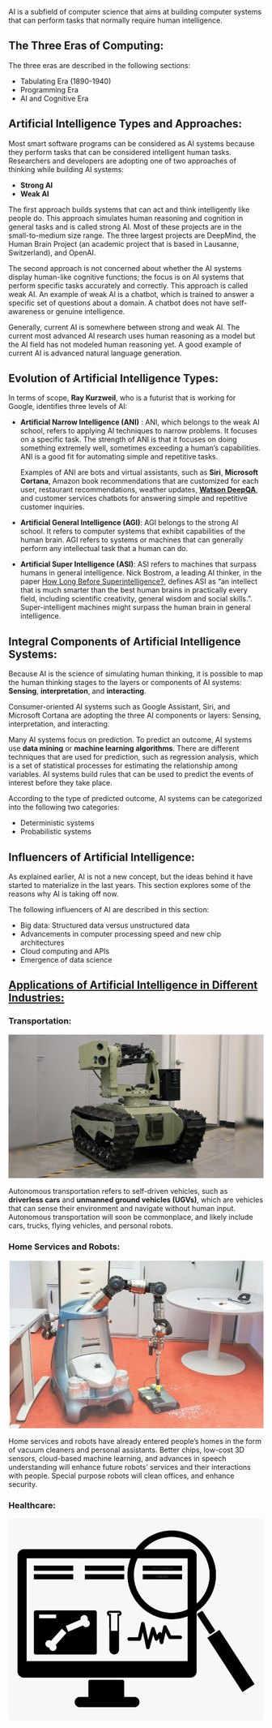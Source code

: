 AI is a subfield of computer science that aims at building computer systems that can perform tasks that normally require human intelligence.

## The Three Eras of Computing:
The three eras are described in the following sections:

+ Tabulating Era (1890-1940)
+ Programming Era
+ AI and Cognitive Era

## Artificial Intelligence Types and Approaches:

Most smart software programs can be considered as AI systems because they perform tasks that can be considered intelligent human tasks. Researchers and developers are adopting one of two approaches of thinking while building AI systems:

+ **Strong AI**
+ **Weak AI**

The first approach builds systems that can act and think intelligently like people do. This approach simulates human reasoning and cognition in general tasks and is called strong AI. Most of these projects are in the small-to-medium size range. The three largest projects are DeepMind, the Human Brain Project (an academic project that is based in Lausanne, Switzerland), and OpenAI.

The second approach is not concerned about whether the AI systems display human-like cognitive functions; the focus is on AI systems that perform specific tasks accurately and correctly. This approach is called weak AI. An example of weak AI is a chatbot, which is trained to answer a specific set of questions about a domain. A chatbot does not have self-awareness or genuine intelligence.

Generally, current AI is somewhere between strong and weak AI. The current most advanced AI research uses human reasoning as a model but the AI field has not modeled human reasoning yet. A good example of current AI is advanced natural language generation.

## Evolution of Artificial Intelligence Types:

In terms of scope, **Ray Kurzweil**, who is a futurist that is working for Google, identifies three levels of AI:

+ **Artificial Narrow Intelligence (ANI)** : 
    ANI, which belongs to the weak AI school, refers to applying AI techniques to narrow problems. It focuses on a specific task. The strength of ANI is that it focuses on doing something extremely well, sometimes exceeding a human’s capabilities. ANI is a good fit for automating simple and repetitive tasks.
    
    Examples of ANI are bots and virtual assistants, such as **Siri**, **Microsoft Cortana**, Amazon book recommendations that are customized for each user, restaurant recommendations, weather updates, **[Watson DeepQA](https://www.notion.so/DATA-Eng-2b3ffc6d3b854bd787c3287fa3c278c8)**, and customer services chatbots for answering simple and repetitive customer inquiries.
    
+ **Artificial General Intelligence (AGI)**:
        AGI belongs to the strong AI school. It refers to computer systems that exhibit capabilities of the human brain. AGI refers to systems or machines that can generally perform any intellectual task that a human can do.
        
+ **Artificial Super Intelligence (ASI)**:
        ASI refers to machines that surpass humans in general intelligence. Nick Bostrom, a leading AI thinker, in the paper [How Long Before Superintelligence?](https://nickbostrom.com/superintelligence.html), defines ASI as “an intellect that is much smarter than the best human brains in practically every field, including scientific creativity, general wisdom and social skills.”. Super-intelligent machines might surpass the human brain in general intelligence.

## Integral Components of Artificial Intelligence Systems:

Because AI is the science of simulating human thinking, it is possible to map the human thinking stages to the layers or components of AI systems: **Sensing**, **interpretation**, and **interacting**.

Consumer-oriented AI systems such as Google Assistant, Siri, and Microsoft Cortana are adopting the three AI components or layers: Sensing, interpretation, and interacting.

Many AI systems focus on prediction. To predict an outcome, AI systems use **data mining** or **machine learning algorithms**. There are different techniques that are used for prediction, such as regression analysis, which is a set of statistical processes for estimating the relationship among variables. AI systems build rules that can be used to predict the events of interest before they take place.

According to the type of predicted outcome, AI systems can be categorized into the following two categories:

+ Deterministic systems
+ Probabilistic systems

## Influencers of Artificial Intelligence:

As explained earlier, AI is not a new concept, but the ideas behind it have started to materialize in the last years. This section explores some of the reasons why AI is taking off now.

The following influencers of AI are described in this section:

+ Big data: Structured data versus unstructured data
+ Advancements in computer processing speed and new chip architectures
+ Cloud computing and APIs
+ Emergence of data science

## [Applications of Artificial Intelligence in Different Industries:](https://ai100.stanford.edu/)
### Transportation:

![Transportation](/Assets/Cyborg-Warfighter-UGV.png)

Autonomous transportation refers to self-driven vehicles, such as **driverless cars** and **unmanned ground vehicles (UGVs)**, which are vehicles that can sense their environment and navigate without human input. Autonomous transportation will soon be commonplace, and likely include cars, trucks, flying vehicles, and personal robots.

### Home Services and Robots:

![Robot](/Assets/robot.png)

Home services and robots have already entered people’s homes in the form of vacuum cleaners and personal assistants. Better chips, low-cost 3D sensors, cloud-based machine learning, and advances in speech understanding will enhance future robots’ services and their interactions with people. Special purpose robots will clean offices, and enhance security.

### Healthcare:
![Healthcare](/Assets/EHR.png)
